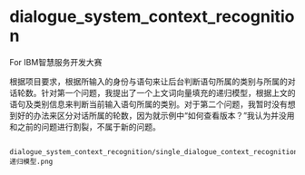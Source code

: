 # dialogue_system_context_recognition
For IBM智慧服务开发大赛

根据项目要求，根据所输入的身份与语句来让后台判断语句所属的类别与所属的对话轮数。针对第一个问题，我提出了一个上文词向量填充的递归模型，根据上文的语句及类别信息来判断当前输入语句所属的类别。对于第二个问题，我暂时没有想到好的办法来区分对话所属的轮数，因为就示例中“如何查看版本？”我认为并没用和之前的问题进行割裂，不属于新的问题。


        dialogue_system_context_recognition/single_dialogue_context_recognition/递归模型.png
      
